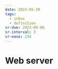```yaml
---
date: 2023-05-29
tags:
  - inbox
  - definition
sr-due: 2023-06-08
sr-interval: 3
sr-ease: 254
---
```


# Web server


